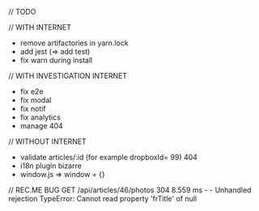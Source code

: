 
// TODO 

// WITH INTERNET
- remove artifactories in yarn.lock 
- add jest (=> add test)
- fix warn during install

// WITH INVESTIGATION INTERNET
- fix e2e
- fix modal
- fix notif
- fix analytics
- manage 404

// WITHOUT INTERNET
- validate articles/:id (for example dropboxId= 99) 404
- i18n plugin bizarre
- window.js => window = {}

// REC.ME BUG
GET /api/articles/46/photos 304 8.559 ms - -
Unhandled rejection TypeError: Cannot read property 'frTitle' of null
